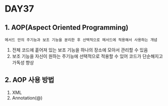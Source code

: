 # DAY37

## 1. AOP(Aspect Oriented Programming)

`메서드 안의 주기능과 보조 기능을 분리한 후 선택적으로 메서드에 적용해서 사용하는 개념`

1. 전체 코드에 흩어져 있는 보조 기능을 하나의 장소에 모아서 관리할 수 있음
2. 보조 기능을 자신이 원하는 주기능에 선택적으로 적용할 수 있어 코드가 단순해지고 가독성 향상

## 2. AOP 사용 방법
1. XML
2. Annotation(@)
